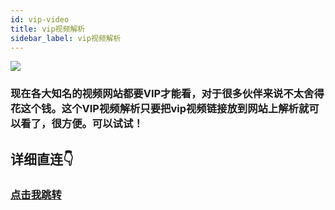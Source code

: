 ```yaml
---
id: vip-video
title: vip视频解析
sidebar_label: vip视频解析
---
```


![](https://pic.imgdb.cn/item/66ede2f0f21886ccc09722ab.png)

### 现在各大知名的视频网站都要VIP才能看，对于很多伙伴来说不太舍得花这个钱。这个VIP视频解析只要把vip视频链接放到网站上解析就可以看了，很方便。可以试试！


## 详细直连👇
### [点击我跳转](https://www.vipjx.com.cn/)




